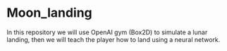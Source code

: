 # Moon_landing

In this repository we will use OpenAI gym (Box2D) to simulate a lunar landing, then we will teach the player how to land using a neural network.
